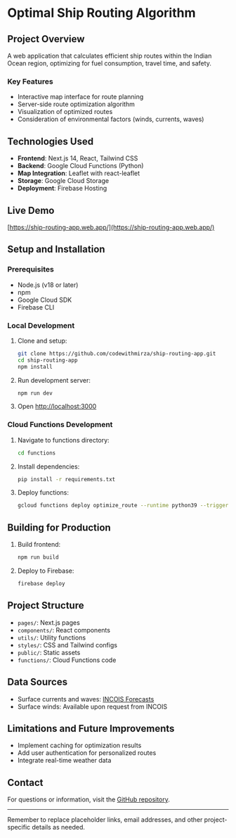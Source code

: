 # Optimal Ship Routing Algorithm

## Project Overview

A web application that calculates efficient ship routes within the Indian Ocean region, optimizing for fuel consumption, travel time, and safety.

### Key Features

- Interactive map interface for route planning
- Server-side route optimization algorithm
- Visualization of optimized routes
- Consideration of environmental factors (winds, currents, waves)

## Technologies Used

- **Frontend**: Next.js 14, React, Tailwind CSS
- **Backend**: Google Cloud Functions (Python)
- **Map Integration**: Leaflet with react-leaflet
- **Storage**: Google Cloud Storage
- **Deployment**: Firebase Hosting

## Live Demo

[https://ship-routing-app.web.app/](https://ship-routing-app.web.app/)

## Setup and Installation

### Prerequisites

- Node.js (v18 or later)
- npm
- Google Cloud SDK
- Firebase CLI

### Local Development

1. Clone and setup:
   ```bash
   git clone https://github.com/codewithmirza/ship-routing-app.git
   cd ship-routing-app
   npm install
   ```

2. Run development server:
   ```bash
   npm run dev
   ```

3. Open [http://localhost:3000](http://localhost:3000)

### Cloud Functions Development

1. Navigate to functions directory:
   ```bash
   cd functions
   ```

2. Install dependencies:
   ```bash
   pip install -r requirements.txt
   ```

3. Deploy functions:
   ```bash
   gcloud functions deploy optimize_route --runtime python39 --trigger-http --allow-unauthenticated
   ```

## Building for Production

1. Build frontend:
   ```bash
   npm run build
   ```

2. Deploy to Firebase:
   ```bash
   firebase deploy
   ```

## Project Structure

- `pages/`: Next.js pages
- `components/`: React components
- `utils/`: Utility functions
- `styles/`: CSS and Tailwind configs
- `public/`: Static assets
- `functions/`: Cloud Functions code

## Data Sources

- Surface currents and waves: [INCOIS Forecasts](https://incois.gov.in/portal/osf/osf.jsp)
- Surface winds: Available upon request from INCOIS

## Limitations and Future Improvements

- Implement caching for optimization results
- Add user authentication for personalized routes
- Integrate real-time weather data

## Contact

For questions or information, visit the [GitHub repository](https://github.com/codewithmirza/ship-routing-app).

---

Remember to replace placeholder links, email addresses, and other project-specific details as needed.
